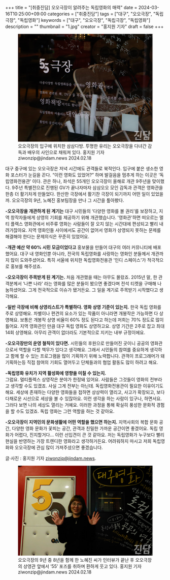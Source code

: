 +++
title = "[취중진담] 오오극장이 알려주는 독립영화의 매력"
date = 2024-03-16T10:25:00+09:00
categories = ["취중진담"]
tags = ["대구", "오오극장", "독립극장", "독립영화"]
keywords = ["대구", "오오극장", "독립극장", "독립영화"]
description = ""
thumbnail = "1.jpg"
creator = "홍지원 기자"
draft = false
+++

<figure>
  <img src="1.jpg" alt="no image" />
  <figcaption>오오극장의 입구에 위치한 삼삼다방. 투명한 유리는 오오극장을 다녀간 감독과 배우의 사인으로 채워져 있다. 홍지원 기자 ziwonzip@jindam.news 2024.02.18</figcaption>
</figure>

대구 중구에 있는 오오극장은 저녁 시간에도 관객들로 북적인다. 입구에 붙은 생소한 영화 포스터가 눈길을 끈다. “이런 영화도 있었어?” 하며 발걸음을 멈추게 하는 이곳은 ‘독립영화전용관’ 이다. 관은 하나, 좌석은 55개인 오오극장이 올해로 개관 9주년을 맞이했다. 9주년 특별전으로 진행된 GV가 끝나자마자 삼삼오오 모인 감독과 관객은 영화관을 한층 더 활기차게 만들었다. 한산한 극장에서 활기찬 극장이 되기까지 어떤 일이 있었을까. 오오극장의 9년, 노혜진 홍보팀장을 만나 그 시간을 톺아봤다.

**-오오극장을 개관하게 된 계기는** 
대구 시민들의 ‘다양한 영화를 볼 권리’를 보장하고, 지역 창작자들에게 상영의 기회를 제공하기 위해 개관했습니다. '영화관'하면 떠오르는 멀티 플렉스 영화관에서 비주류 영화는 사람들이 잘 오지 않는 시간대에 편성되고 빨리 내려가잖아요. 지역 영화인들 사이에서도 공간이 없어서 영화가 상영되지 못하는 문제를 해결해야 한다는 문제의식은 꾸준히 있었어요.

**-개관 예산 약 60% 시민 모금이었다고** 
홍보물을 만들어 대구의 여러 커뮤니티에 배포했어요. 대구 내 영화인뿐 아니라, 전국의 독립영화를 사랑하는 영화인 분들께서 개관까지 많이 도와주셨어요. 특히 서울에 위치한 독립영화전용관 '인디 스페이스'가 적극적으로 홍보를 해주셨죠.

**-오오극장이 주목받게 된 계기는.** 
처음 개관했을 때는 아무도 몰랐죠. 2015년 말, 한 관객분께서 ‘나쁜 나라’ 라는 영화를 많은 분들이 봤으면 좋겠다며 전석 티켓을 구매해 나눔하셨어요. 그게 전국적으로 이슈가 됐거든요. 그 일을 계기로 주목받기 시작했다고 생각해요.

**-일반 극장에 비해 상영리스트가 특별하다. 영화 상영 기준이 있는지.** 
한국 독립 영화를 주로 상영해요. 차별이나 편견의 요소가 있는 작품이 아니라면 개봉작은 가능하면 다 상영해요. 보통은 개봉작 상영 비율이 60% 정도 된다고 하는데 저희는 70% 정도로 많이 틀어요. 지역 영화관인 만큼 대구 독립 영화도 상영하고요. 상영 기간은 2주로 잡고 최대 14회 상영해요. 아무리 관객이 없더라도 기본적으로 지키는 내부 규정이에요.

**-오오극장만의 운영 철칙이 있다면.** 
시민들의 후원으로 만들어진 곳이니 공공의 영화관으로서 역할을 다할 책무가 있다고 생각해요. 그래서 시민들의 참여를 중요하게 생각하고 함께 할 수 있는 프로그램을 많이 기획하기 위해 노력합니다. 관객이 프로그래머가 돼 기획하는등 직접 참여의 기회도 열어두고 단체들과의 협업 활동도 많이 하려고 해요.

**-독립영화 유치가 지역 활성화에 영향을 미칠 수 있는지.**  
그럼요. 멀티플렉스 상영작은 분야가 한정돼 있어요. 사람들은 그것들이 영화의 전부라고 생각할 수도 있겠죠. 사실 그게 전부는 아닌데. 독립영화전용관이 필요한 이유이기도 해요. 세상에 존재하는 다양한 영화들을 접하면 상상력이 열리고, 사고가 확장되고, 보다 다채로운 시선으로 세상을 볼 수 있잖아요. 이런 생각을 하는 사람이 있구나, 하면서요. 그러다 보면 나의 세상도 열리는 거예요. 이러한 과정을 통해 확실히 풍성한 문화적 경험을 할 수도 있겠죠. 독립 영화는 그런 역할을 하는 것 같아요.

**-오오극장이 지역민의 문화생활에 어떤 역할을 했으면 하는지.** 
지역사회의 복합 문화 공간, 다양한 영화 문화가 꽃피는 공간, 관객과 친밀한 가까운 공간이면 좋겠어요. 독립 영화가 어렵다, 진지할거다... 이런 선입견이 큰 것 같아요. 저는 독립영화가 누구보다 빨리 현실을 반영하는 가장 트렌디한 영화라고 생각하거든요. 어려워하지 마시고 저희 독립영화와 오오극장에 관심 많이 가져주셨으면 좋겠습니다.

글·사진 : 홍지원 기자 ziwonzip@jindam.news. 

<figure>
  <img src="2.jpg" alt="no image" />
  <figcaption>오오극장의 9년 중 8년을 함께 한 노혜진 씨가 인터뷰가 끝난 후 오오극장의 상영관 앞에서 ’55’ 포즈를 취하며 환하게 웃고 있다. 홍지원 기자 ziwonzip@jindam.news 2024.02.18</figcaption>
</figure>

